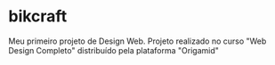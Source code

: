 # bikcraft
Meu primeiro projeto de Design Web. Projeto realizado no curso "Web Design Completo" distribuído pela plataforma "Origamid"
